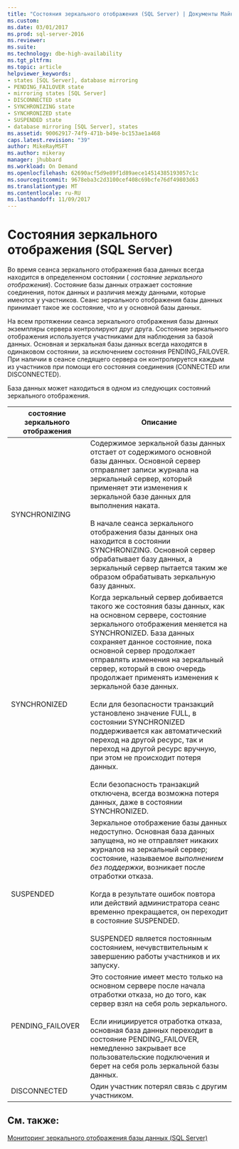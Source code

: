 ```yaml
---
title: "Состояния зеркального отображения (SQL Server) | Документы Майкрософт"
ms.custom: 
ms.date: 03/01/2017
ms.prod: sql-server-2016
ms.reviewer: 
ms.suite: 
ms.technology: dbe-high-availability
ms.tgt_pltfrm: 
ms.topic: article
helpviewer_keywords:
- states [SQL Server], database mirroring
- PENDING_FAILOVER state
- mirroring states [SQL Server]
- DISCONNECTED state
- SYNCHRONIZING state
- SYNCHRONIZED state
- SUSPENDED state
- database mirroring [SQL Server], states
ms.assetid: 90062917-74f9-471b-b49e-bc153ae1a468
caps.latest.revision: "39"
author: MikeRayMSFT
ms.author: mikeray
manager: jhubbard
ms.workload: On Demand
ms.openlocfilehash: 62690acf5d9e89f1d89aece14514385193057c1c
ms.sourcegitcommit: 9678eba3c2d3100cef408c69bcfe76df49803d63
ms.translationtype: MT
ms.contentlocale: ru-RU
ms.lasthandoff: 11/09/2017
---
```

# <a name="mirroring-states-sql-server"></a>Состояния зеркального отображения (SQL Server)
  Во время сеанса зеркального отображения база данных всегда находится в определенном состоянии ( *состояние зеркального отображения*). Состояние базы данных отражает состояние соединения, поток данных и различия между данными, которые имеются у участников. Сеанс зеркального отображения базы данных принимает такое же состояние, что и у основной базы данных.  
  
 На всем протяжении сеанса зеркального отображения базы данных экземпляры сервера контролируют друг друга. Состояние зеркального отображения используется участниками для наблюдения за базой данных. Основная и зеркальная базы данных всегда находятся в одинаковом состоянии, за исключением состояния PENDING_FAILOVER. При наличии в сеансе следящего сервера он контролируется каждым из участников при помощи его состояния соединения (CONNECTED или DISCONNECTED).  
  
 База данных может находиться в одном из следующих состояний зеркального отображения.  
  
|состояние зеркального отображения|Описание|  
|---------------------|-----------------|  
|SYNCHRONIZING|Содержимое зеркальной базы данных отстает от содержимого основной базы данных. Основной сервер отправляет записи журнала на зеркальный сервер, который применяет эти изменения к зеркальной базе данных для выполнения наката.<br /><br /> В начале сеанса зеркального отображения базы данных она находится в состоянии SYNCHRONIZING. Основной сервер обрабатывает базу данных, а зеркальный сервер пытается таким же образом обрабатывать зеркальную базу данных.|  
|SYNCHRONIZED|Когда зеркальный сервер добивается такого же состояния базы данных, как на основном сервере, состояние зеркального отображения меняется на SYNCHRONIZED. База данных сохраняет данное состояние, пока основной сервер продолжает отправлять изменения на зеркальный сервер, который в свою очередь продолжает применять изменения к зеркальной базе данных.<br /><br /> Если для безопасности транзакций установлено значение FULL, в состоянии SYNCHRONIZED поддерживается как автоматический переход на другой ресурс, так и переход на другой ресурс вручную, при этом не происходит потеря данных.<br /><br /> Если безопасность транзакций отключена, всегда возможна потеря данных, даже в состоянии SYNCHRONIZED.|  
|SUSPENDED|Зеркальное отображение базы данных недоступно. Основная база данных запущена, но не отправляет никаких журналов на зеркальный сервер; состояние, называемое *выполнением без поддержки*, возникает после отработки отказа.<br /><br /> Когда в результате ошибок повтора или действий администратора сеанс временно прекращается, он переходит в состояние SUSPENDED.<br /><br /> SUSPENDED является постоянным состоянием, нечувствительным к завершению работы участников и их запуску.|  
|PENDING_FAILOVER|Это состояние имеет место только на основном сервере после начала отработки отказа, но до того, как сервер взял на себя роль зеркального.<br /><br /> Если инициируется отработка отказа, основная база данных переходит в состояние PENDING_FAILOVER, немедленно закрывает все пользовательские подключения и берет на себя роль зеркальной базы данных.|  
|DISCONNECTED|Один участник потерял связь с другим участником.|  
  
## <a name="see-also"></a>См. также:  
 [Мониторинг зеркального отображения базы данных (SQL Server)](../../database-engine/database-mirroring/monitoring-database-mirroring-sql-server.md)  
  
  

